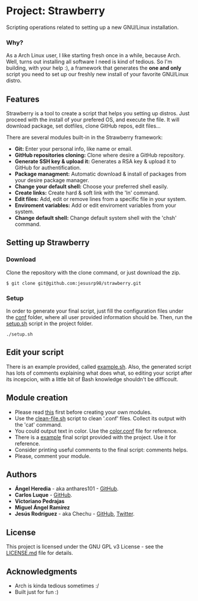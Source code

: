 # Project: Strawberry

Scripting operations related to setting up a new GNU/Linux installation.

### Why?

As a Arch Linux user, I like starting fresh once in a while, because Arch. Well, turns out installing all software I need is kind of tedious. So I'm building, with your help :), a framework that generates the **one and only** script you need to set up our freshly new install of your favorite GNU/Linux distro. 

## Features

Strawberry is a tool to create a script that helps you setting up distros. Just proceed with the install of your prefered OS, and execute the file. It will download package, set dotfiles, clone GitHub repos, edit files...

There are several modules built-in in the Strawberry framework:

* **Git:** Enter your personal info, like name or email.
* **GitHub repositories cloning:** Clone where desire a GitHub repository.
* **Generate SSH key & upload it:** Generates a RSA key & upload it to GitHub for authentification.
* **Package managment:** Automatic download & install of packages from your desire package manager.
* **Change your default shell:** Choose your preferred shell easily.
* **Create links:** Create hard & soft link with the 'ln' command.
* **Edit files:** Add, edit or remove lines from a specific file in your system.
* **Enviroment variables:** Add or edit enviroment variables from your system.
* **Change default shell:** Change default system shell with the 'chsh' command.
 
## Setting up Strawberry

### Download

Clone the repository with the clone command, or just download the zip.

```
$ git clone git@github.com:jesusrp98/strawberry.git
```

### Setup

In order to generate your final script, just fill the configuration files under the [conf](conf) folder, where all user provided information should be. Then, run the [setup.sh](setup.sh) script in the project folder.

```
./setup.sh
```

## Edit your script

There is an example provided, called [example.sh](example.sh). Also, the generated script has lots of comments explaining what does what, so editing your script after its incepcion, with a little bit of Bash knowledge shouldn't be difficoult.

## Module creation

* Please read [this](module-creation.conf) first before creating your own modules.
* Use the [clean-file.sh](clean-file.sh) script to clean '.conf' files. Collect its output with the 'cat' command.
* You could output text in color. Use the [color.conf](color.conf) file for reference.
* There is a [example](example.sh) final script provided with the project. Use it for reference.
* Consider printing useful comments to the final script: comments helps.
* Please, comment your module.

## Authors

* **Ángel Heredia** - aka anthares101 - [GitHub](https://github.com/anthares101).
* **Carlos Luque** - [GitHub](https://github.com/i62lucoc).
* **Victoriano Pedrajas**
* **Miguel Ángel Ramírez**
* **Jesús Rodríguez** - aka Chechu - [GitHub](https://github.com/jesusrp98), [Twitter](https://twitter.com/jesusrp98).

## License

This project is licensed under the GNU GPL v3 License - see the [LICENSE.md](LICENSE.md) file for details.

## Acknowledgments

* Arch is kinda tedious sometimes :/
* Built just for fun :)

